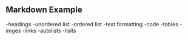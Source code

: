 ## Markdown Example

-headings
-unordered list
-ordered list
-text formatting
-code
-tables
-imges
-links
-autolists
-lisits
